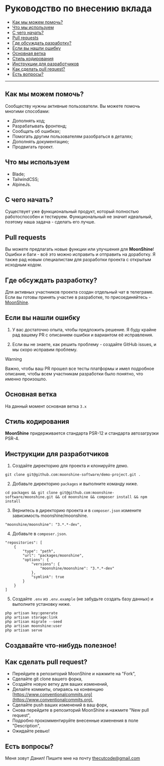 # Руководство по внесению вклада

- [Как мы можем помочь?](#how-can-we-help)
- [Что мы используем](#lets-use)
- [С чего начать?](#where-do-we-start)
- [Pull requests](#pull-requests)
- [Где обсуждать разработку?](#where-to-discuss-the-development)
- [Если вы нашли ошибку](#if-you-find-a-mistake)
- [Основная ветка](#main-branch)
- [Стиль кодирования](#coding-style)
- [Инструкции для разработчиков](#dev-guide)
- [Как сделать pull request?](#pr)
- [Есть вопросы?](#any-questions)

---

<a name="how-can-we-help"></a>
## Как мы можем помочь?

Сообществу нужны активные пользователи. Вы можете помочь многими способами:

- Дополнять код;
- Разрабатывать фронтенд;
- Сообщать об ошибках;
- Помогать другим пользователям разобраться в деталях;
- Дополнять документацию;
- Продвигать проект.

<a name="lets-use"></a>
## Что мы используем

- Blade;
- TailwindCSS;
- AlpineJs.

<a name="where-do-we-start"></a>
## С чего начать?

Существует уже функциональный продукт, который полностью работоспособен и тестируем. Функциональный не значит идеальный, поэтому наша задача - сделать его лучше.

<a name="pull-requests"></a>
## Pull requests

Вы можете предлагать новые функции или улучшения для **MoonShine**! Ошибки и баги - всё это можно исправить и отправить на доработку. Я также рад новым специалистам для разработки проекта с открытым исходным кодом.

<a name="where-to-discuss-the-development"></a>
## Где обсуждать разработку?

Для активных участников проекта создан отдельный чат в телеграме. Если вы готовы принять участие в разработке, то присоединяйтесь - [MoonShine](https://t.me/MoonShine_Laravel).

<a name="if-you-find-a-mistake"></a>
## Если вы нашли ошибку

1. У вас достаточно опыта, чтобы предложить решение. Я буду крайне рад вашему PR с описанием ошибки и вариантом её исправления.

2. Если вы не знаете, как решить проблему - создайте GitHub issues, и мы скоро исправим проблему.

> [!WARNING]
> Важно, чтобы ваш PR прошел все тесты платформы и имел подробное описание, чтобы всем участникам разработки было понятно, что именно произошло.

<a name="main-branch"></a>
## Основная ветка

На данный момент основная ветка `3.x`

<a name="coding-style"></a>
## Стиль кодирования

**MoonShine** придерживается стандарта PSR-12 и стандарта автозагрузки PSR-4.

<a name="dev-guide"></a>
## Инструкции для разработчиков

1. Создайте директорию для проекта и клонируйте демо.

```
git clone git@github.com:moonshine-software/demo-project.git .
```

2. Добавьте директорию `packages` и выполните команду ниже.

```
cd packages && git clone git@github.com:moonshine-software/moonshine.git && cd moonshine && composer install && npm install
```

3. Вернитесь в директорию проекта и в `composer.json` измените зависимость moonshine/moonshine.

```
"moonshine/moonshine": "3.*.*-dev",
```

4. Добавьте в `composer.json`.

```
"repositories": [
    {
        "type": "path",
        "url": "packages/moonshine",
        "options": {
            "versions": {
                "moonshine/moonshine": "3.*.*-dev"
            },
            "symlink": true
        }
    }
]
```

5. Создайте `.env` из `.env.example` (не забудьте создать базу данных) и выполните установку ниже.

```
php artisan key:generate
php artisan storage:link
php artisan migrate --seed
php artisan moonshine:user
php artisan serve
```

## Создавайте что-нибудь полезное!

<a name="pr"></a>
## Как сделать pull request?

- Перейдите в репозиторий MoonShine и нажмите на "Fork",
- Сделайте git clone вашего форка,
- Создайте новую ветку для ваших изменений,
- Делайте коммиты, опираясь на конвенцию [https://www.conventionalcommits.org](https://www.conventionalcommits.org),
- Сделайте push ваших изменений в ваш форк,
- Снова перейдите в репозиторий MoonShine и нажмите "New pull request",
- Подробно прокомментируйте внесенные изменения в поле "Description",
- Ожидайте ревью!

<a name="any-questions"></a>
## Есть вопросы?

Меня зовут Данил! Пишите мне на почту [thecutcode@gmail.com](mailto:thecutcode@gmail.com)
